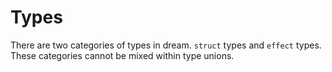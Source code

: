 # Types

There are two categories of types in dream. `struct` types and `effect` types. These categories
cannot be mixed within type unions.
